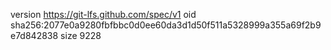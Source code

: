 version https://git-lfs.github.com/spec/v1
oid sha256:2077e0a9280fbfbbc0d0ee60da3d1d50f511a5328999a355a69f2b9e7d842838
size 9228
